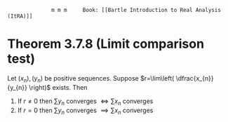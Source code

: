                   m m m     Book: [[Bartle Introduction to Real Analysis (ItRA)]]
# Theorem 3.7.8 (Limit comparison test)
Let $(x_{n}),(y_{n})$ be positive sequences.
Suppose $r=\lim\left( \dfrac{x_{n}}{y_{n}} \right)$ exists.
Then
1. If $r\neq0$ then $\sum y_{n}$ converges $\iff\sum x_{n}$ converges
2. If $r=0$ then $\sum y_{n}$ converges $\implies\sum x_{n}$ converges
